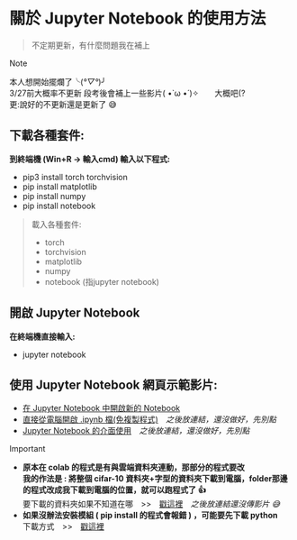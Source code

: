 # 關於 Jupyter Notebook 的使用方法
> 不定期更新，有什麼問題我在補上

> [!NOTE]
> 本人想開始擺爛了╰(*°▽°*)╯  
> 3/27前大概率不更新
> 段考後會補上一些影片( •̀ ω •́ )✧　　大概吧(?  
> 更:說好的不更新還是更新了 :sweat_smile:

## 下載各種套件:
<b> 到終端機 (Win+R -> 輸入cmd) 輸入以下程式: </b>
- pip3 install torch torchvision
- pip install matplotlib
- pip install numpy
- pip install notebook

> 載入各種套件:
> -  torch
> -  torchvision
> - matplotlib
> - numpy
> - notebook (指jupyter notebook)

## 開啟 Jupyter Notebook

**在終端機直接輸入:**
- jupyter notebook

## 使用 Jupyter Notebook 網頁示範影片:
- [在 Jupyter Notebook 中開啟新的 Notebook](https://youtu.be/TZ81gjLyYKg)
- [直接從電腦開啟 .ipynb 檔(免複製程式)](https://www.youtube.com/watch?v=dQw4w9WgXcQ)　*之後放連結，還沒做好，先別點*
- [Jupyter Notebook 的介面使用](https://www.youtube.com/watch?v=dQw4w9WgXcQ)　*之後放連結，還沒做好，先別點*


> [!IMPORTANT]
> - **原本在 colab 的程式是有與雲端資料夾連動，那部分的程式要改**  
>   **我的作法是 : 將整個 cifar-10 資料夾+字型的資料夾下載到電腦，folder那邊的程式改成我下載到電腦的位置，就可以跑程式了 :+1:**  
>   要下載的資料夾如果不知道在哪　>>　[戳這裡](https://www.youtube.com/watch?v=dQw4w9WgXcQ)　*之後放連結還沒傳影片 :sweat_smile:*  
> - **如果沒辦法安裝模組 ( pip install 的程式會報錯 ) ，可能要先下載 python**  
>   下載方式　>>　[戳這裡](https://www.youtube.com/watch?v=Oz9OzteWziU&list=PLG_Hgxt_V3Jh6HRKSfzuPLvLDtoS3lnGs&index=3&t=190s)
